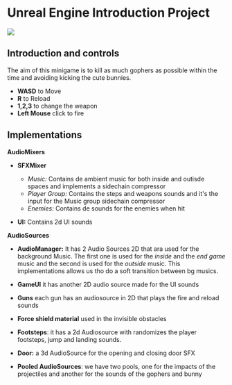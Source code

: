 # Unreal Engine Introduction Project
[![](https://img.youtube.com/vi/MzaYSEiA7uI/maxresdefault.jpg)](https://youtu.be/MzaYSEiA7uI)


## Introduction and controls
The aim of this minigame is to kill as much gophers as possible within the time and avoiding kicking the cute bunnies.

 - **WASD** to Move
 - **R** to Reload
 - **1,2,3** to change the weapon
 - **Left Mouse** click to fire

## Implementations

**AudioMixers**

 - **SFXMixer**
	 - *Music:* Contains de ambient music for both inside and outisde spaces and implements a sidechain compressor
	 - *Player Group:* Contains the steps and weapons sounds and it's the input for the Music group sidechain compressor
	 - *Enemies:* Contains de sounds for the enemies when hit


- **UI:**  Contains 2d UI sounds

**AudioSources**
 - **AudioManager:** It has 2 Audio Sources 2D that ara used for the background Music. The first one is used for the *inside* and the *end game* music and the second is used for the *outside* music. This implementations allows us tho do a soft transition between bg musics.

 - **GameUI** it has another 2D audio source made for the UI sounds

- **Guns** each gun has an audiosource in 2D that plays the fire and reload sounds
 - **Force shield material** used in the invisible obstacles
 - **Footsteps**: it has a 2d Audiosource with randomizes the player footsteps, jump and landing sounds.
 - **Door:** a 3d AudioSource for the opening and closing door SFX
 - **Pooled AudioSources**: we have two pools, one for the impacts of the projectiles and another for the sounds of the gophers and bunny
